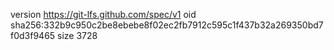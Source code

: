 version https://git-lfs.github.com/spec/v1
oid sha256:332b9c950c2be8ebebe8f02ec2fb7912c595c1f437b32a269350bd7f0d3f9465
size 3728
